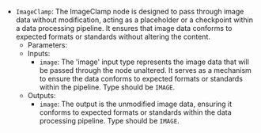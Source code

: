 - `ImageClamp`: The ImageClamp node is designed to pass through image data without modification, acting as a placeholder or a checkpoint within a data processing pipeline. It ensures that image data conforms to expected formats or standards without altering the content.
    - Parameters:
    - Inputs:
        - `image`: The 'image' input type represents the image data that will be passed through the node unaltered. It serves as a mechanism to ensure the data conforms to expected formats or standards within the pipeline. Type should be `IMAGE`.
    - Outputs:
        - `image`: The output is the unmodified image data, ensuring it conforms to expected formats or standards within the data processing pipeline. Type should be `IMAGE`.
